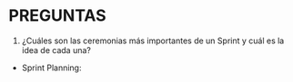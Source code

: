 # PREGUNTAS
1. ¿Cuáles son las ceremonias más importantes de un Sprint y cuál es la idea de cada una?
  - Sprint Planning: 
